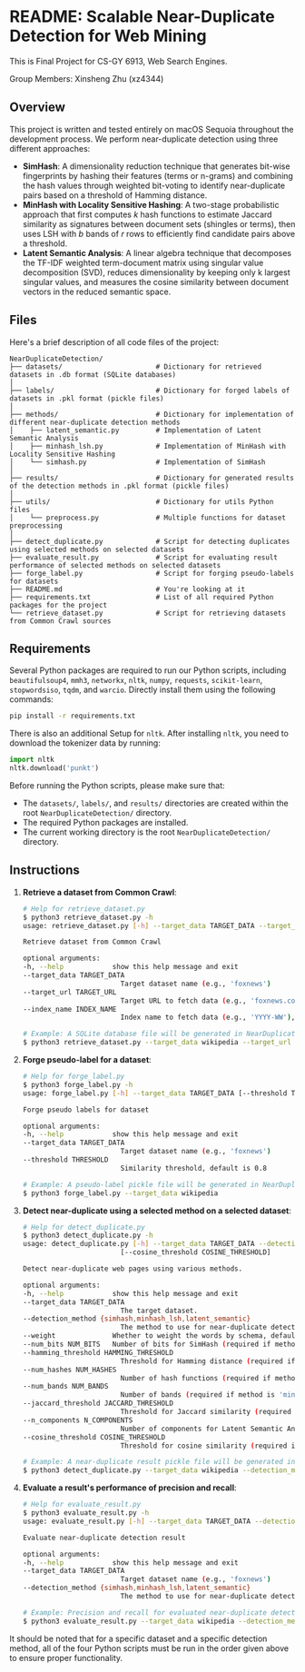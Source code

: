 # README: Scalable Near-Duplicate Detection for Web Mining

This is Final Project for CS-GY 6913, Web Search Engines.

Group Members: Xinsheng Zhu (xz4344)

## Overview

This project is written and tested entirely on macOS Sequoia throughout the development process.
We perform near-duplicate detection using three different approaches:
- **SimHash**: A dimensionality reduction technique that generates bit-wise fingerprints by hashing their features (terms or n-grams) and combining the hash values through weighted bit-voting to identify near-duplicate pairs based on a threshold of Hamming distance.
- **MinHash with Locality Sensitive Hashing**: A two-stage probabilistic approach that first computes $k$ hash functions to estimate Jaccard similarity as signatures between document sets (shingles or terms), then uses LSH with $b$ bands of $r$ rows to efficiently find candidate pairs above a threshold.
- **Latent Semantic Analysis**: A linear algebra technique that decomposes the TF-IDF weighted term-document matrix using singular value decomposition (SVD), reduces dimensionality by keeping only k largest singular values, and measures the cosine similarity between document vectors in the reduced semantic space.

## Files

Here's a brief description of all code files of the project:

```
NearDuplicateDetection/
├── datasets/                       # Dictionary for retrieved datasets in .db format (SQLite databases)
│
├── labels/                         # Dictionary for forged labels of datasets in .pkl format (pickle files)
│
├── methods/                        # Dictionary for implementation of different near-duplicate detection methods
│    ├── latent_semantic.py         # Implementation of Latent Semantic Analysis
│    ├── minhash_lsh.py             # Implementation of MinHash with Locality Sensitive Hashing
│    └── simhash.py                 # Implementation of SimHash
│
├── results/                        # Dictionary for generated results of the detection methods in .pkl format (pickle files)
│
├── utils/                          # Dictionary for utils Python files
│    └── preprocess.py              # Multiple functions for dataset preprocessing
│
├── detect_duplicate.py             # Script for detecting duplicates using selected methods on selected datasets
├── evaluate_result.py              # Script for evaluating result performance of selected methods on selected datasets
├── forge_label.py                  # Script for forging pseudo-labels for datasets
├── README.md                       # You're looking at it
├── requirements.txt                # List of all required Python packages for the project
└── retrieve_dataset.py             # Script for retrieving datasets from Common Crawl sources
```

## Requirements

Several Python packages are required to run our Python scripts, including `beautifulsoup4`, `mmh3`, `networkx`, `nltk`, `numpy`, `requests`, `scikit-learn`, `stopwordsiso`, `tqdm`, and `warcio`. Directly install them using the following commands:

```bash
pip install -r requirements.txt
```

There is also an additional Setup for `nltk`. After installing `nltk`, you need to download the tokenizer data by running:

```python
import nltk
nltk.download('punkt')
```

Before running the Python scripts, please make sure that:
* The `datasets/`, `labels/`, and `results/` directories are created within the root `NearDuplicateDetection/` directory.
* The required Python packages are installed.
* The current working directory is the root `NearDuplicateDetection/` directory.

## Instructions

1. **Retrieve a dataset from Common Crawl**:
    ```bash
    # Help for retrieve_dataset.py
    $ python3 retrieve_dataset.py -h
    usage: retrieve_dataset.py [-h] --target_data TARGET_DATA --target_url TARGET_URL [--index_name INDEX_NAME]

    Retrieve dataset from Common Crawl

    optional arguments:
    -h, --help            show this help message and exit
    --target_data TARGET_DATA
                            Target dataset name (e.g., 'foxnews')
    --target_url TARGET_URL
                            Target URL to fetch data (e.g., 'foxnews.com')
    --index_name INDEX_NAME
                            Index name to fetch data (e.g., 'YYYY-WW'), default is 2019-51

    # Example: A SQLite database file will be generated in NearDuplicateDetection/datasets/wikipedia.db
    $ python3 retrieve_dataset.py --target_data wikipedia --target_url en.wikipedia.org
    ```

2. **Forge pseudo-label for a dataset**:
    ```bash
    # Help for forge_label.py
    $ python3 forge_label.py -h
    usage: forge_label.py [-h] --target_data TARGET_DATA [--threshold THRESHOLD]

    Forge pseudo labels for dataset

    optional arguments:
    -h, --help            show this help message and exit
    --target_data TARGET_DATA
                            Target dataset name (e.g., 'foxnews')
    --threshold THRESHOLD
                            Similarity threshold, default is 0.8

    # Example: A pseudo-label pickle file will be generated in NearDuplicateDetection/labels/wikipedia_label.pkl
    $ python3 forge_label.py --target_data wikipedia
    ```

3. **Detect near-duplicate using a selected method on a selected dataset**:
    ```bash
    # Help for detect_duplicate.py
    $ python3 detect_duplicate.py -h
    usage: detect_duplicate.py [-h] --target_data TARGET_DATA --detection_method {simhash,minhash_lsh,latent_semantic} [--weight] [--num_bits NUM_BITS] [--hamming_threshold HAMMING_THRESHOLD] [--num_hashes NUM_HASHES] [--num_bands NUM_BANDS] [--jaccard_threshold JACCARD_THRESHOLD] [--n_components N_COMPONENTS]
                            [--cosine_threshold COSINE_THRESHOLD]

    Detect near-duplicate web pages using various methods.

    optional arguments:
    -h, --help            show this help message and exit
    --target_data TARGET_DATA
                            The target dataset.
    --detection_method {simhash,minhash_lsh,latent_semantic}
                            The method to use for near-duplicate detection (simhash, minhash_lsh, or latent_semantic).
    --weight              Whether to weight the words by schema, default is False.
    --num_bits NUM_BITS   Number of bits for SimHash (required if method is 'simhash'), default is 64.
    --hamming_threshold HAMMING_THRESHOLD
                            Threshold for Hamming distance (required if method is 'simhash'), default is 3.
    --num_hashes NUM_HASHES
                            Number of hash functions (required if method is 'minhash_lsh'), default is 128.
    --num_bands NUM_BANDS
                            Number of bands (required if method is 'minhash_lsh'), default is 16.
    --jaccard_threshold JACCARD_THRESHOLD
                            Threshold for Jaccard similarity (required if method is 'minhash_lsh'), default is 0.6.
    --n_components N_COMPONENTS
                            Number of components for Latent Semantic Analysis (required if method is 'latent_semantic'), default is 5000.
    --cosine_threshold COSINE_THRESHOLD
                            Threshold for cosine similarity (required if method is 'latent_semantic'), default is 0.8.

    # Example: A near-duplicate result pickle file will be generated in NearDuplicateDetection/results/wikipedia_minhash_lsh_result.pkl
    $ python3 detect_duplicate.py --target_data wikipedia --detection_method minhash_lsh
    ```

4. **Evaluate a result's performance of precision and recall**:
    ```bash
    # Help for evaluate_result.py
    $ python3 evaluate_result.py -h
    usage: evaluate_result.py [-h] --target_data TARGET_DATA --detection_method {simhash,minhash_lsh,latent_semantic}

    Evaluate near-duplicate detection result

    optional arguments:
    -h, --help            show this help message and exit
    --target_data TARGET_DATA
                            Target dataset name (e.g., 'foxnews')
    --detection_method {simhash,minhash_lsh,latent_semantic}
                            The method to use for near-duplicate detection (simhash, minhash_lsh, or latent_semantic).

    # Example: Precision and recall for evaluated near-duplicate detection result will be print out in the command line
    $ python3 evaluate_result.py --target_data wikipedia --detection_method minhash_lsh
    ```

It should be noted that for a specific dataset and a specific detection method, all of the four Python scripts must be run in the order given above to ensure proper functionality.
